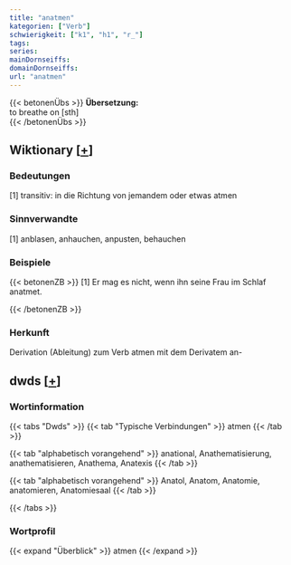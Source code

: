 ```yaml
---
title: "anatmen"
kategorien: ["Verb"]
schwierigkeit: ["k1", "h1", "r_"]
tags:
series:
mainDornseiffs:
domainDornseiffs:
url: "anatmen"
---
```


{{< betonenÜbs >}}
**Übersetzung:**  
to breathe on [sth]  
{{< /betonenÜbs >}}

## Wiktionary [[+](https://de.wiktionary.org/wiki/anatmen)]

### Bedeutungen
[1] transitiv: in die Richtung von jemandem oder etwas atmen  

### Sinnverwandte
[1] anblasen, anhauchen, anpusten, behauchen  

### Beispiele
{{< betonenZB >}}
[1] Er mag es nicht, wenn ihn seine Frau im Schlaf anatmet.  

{{< /betonenZB >}}
### Herkunft
Derivation (Ableitung) zum Verb atmen mit dem Derivatem an-  



## dwds [[+](https://www.dwds.de/wb/anatmen)]

### Wortinformation
{{< tabs "Dwds" >}}
{{< tab "Typische Verbindungen" >}}
atmen
{{< /tab >}}

{{< tab "alphabetisch vorangehend" >}}
anational, Anathematisierung, anathematisieren, Anathema, Anatexis
{{< /tab >}}

{{< tab "alphabetisch vorangehend" >}}
Anatol, Anatom, Anatomie, anatomieren, Anatomiesaal
{{< /tab >}}

{{< /tabs >}}

### Wortprofil
{{< expand "Überblick" >}} atmen {{< /expand >}}

